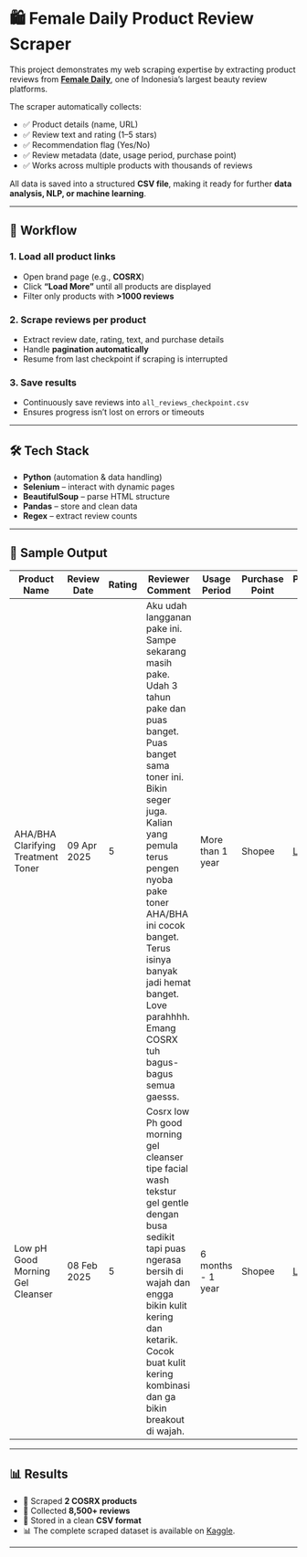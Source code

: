 # 🛍️ Female Daily Product Review Scraper  

This project demonstrates my web scraping expertise by extracting product reviews from **[Female Daily](https://reviews.femaledaily.com/)**, one of Indonesia’s largest beauty review platforms.  

The scraper automatically collects:  
- ✅ Product details (name, URL)  
- ✅ Review text and rating (1–5 stars)  
- ✅ Recommendation flag (Yes/No)  
- ✅ Review metadata (date, usage period, purchase point)  
- ✅ Works across multiple products with thousands of reviews  

All data is saved into a structured **CSV file**, making it ready for further **data analysis, NLP, or machine learning**.  

---

## 🚀 Workflow  

### 1. Load all product links  
- Open brand page (e.g., **COSRX**)  
- Click **“Load More”** until all products are displayed  
- Filter only products with **>1000 reviews**  

### 2. Scrape reviews per product  
- Extract review date, rating, text, and purchase details  
- Handle **pagination automatically**  
- Resume from last checkpoint if scraping is interrupted  

### 3. Save results  
- Continuously save reviews into `all_reviews_checkpoint.csv`  
- Ensures progress isn’t lost on errors or timeouts  

---

## 🛠️ Tech Stack  

- **Python** (automation & data handling)  
- **Selenium** – interact with dynamic pages  
- **BeautifulSoup** – parse HTML structure  
- **Pandas** – store and clean data  
- **Regex** – extract review counts  

---

## 📂 Sample Output  

| Product Name                          | Review Date | Rating | Reviewer Comment                                                                                                                                                                                                 | Usage Period        | Purchase Point | Product URL                                                                                                                        | Review Page |
|---------------------------------------|-------------|--------|-----------------------------------------------------------------------------------------------------------------------------------------------------------------------------------------------------------------|---------------------|----------------|------------------------------------------------------------------------------------------------------------------------------------|-------------|
| AHA/BHA Clarifying Treatment Toner    | 09 Apr 2025 | 5      | Aku udah langganan pake ini. Sampe sekarang masih pake. Udah 3 tahun pake dan puas banget. Puas banget sama toner ini. Bikin seger juga. Kalian yang pemula terus pengen nyoba pake toner AHA/BHA ini cocok banget. Terus isinya banyak jadi hemat banget. Love parahhhh. Emang COSRX tuh bagus-bagus semua gaesss. | More than 1 year    | Shopee         | [Link](https://reviews.femaledaily.com/products/cleanser/toner/cosrx/aha-bha-clarifying-treatment-toner)                           | 1           |
| Low pH Good Morning Gel Cleanser      | 08 Feb 2025 | 5      | Cosrx low Ph good morning gel cleanser tipe facial wash tekstur gel gentle dengan busa sedikit tapi puas ngerasa bersih di wajah dan engga bikin kulit kering dan ketarik. Cocok buat kulit kering kombinasi dan ga bikin breakout di wajah. | 6 months - 1 year  | Shopee         | [Link](https://reviews.femaledaily.com/products/cleanser/facial-wash/cosrx/good-morning-gel-cleanser)                             | 6           |

---

## 📊 Results  

- 🔗 Scraped **2 COSRX products**  
- 📝 Collected **8,500+ reviews**  
- 💾 Stored in a clean **CSV format**
- 📊 The complete scraped dataset is available on [Kaggle](https://www.kaggle.com/datasets/jessicaberliani/female-daily-cosrx/data).

---

